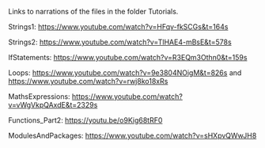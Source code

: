 Links to narrations of the files in the folder Tutorials.

Strings1: https://www.youtube.com/watch?v=HFqv-fkSCGs&t=164s

Strings2: https://www.youtube.com/watch?v=TlHAE4-mBsE&t=578s

IfStatements: https://www.youtube.com/watch?v=R3EQm3Othn0&t=159s

Loops: https://www.youtube.com/watch?v=9e3804NOigM&t=826s and https://www.youtube.com/watch?v=rwj8ko18xRs

MathsExpressions: https://www.youtube.com/watch?v=vWgVkpQAxdE&t=2329s

Functions_Part2: https://youtu.be/o9Kig68tRF0

ModulesAndPackages: https://www.youtube.com/watch?v=sHXpvQWwJH8

